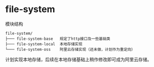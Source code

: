 # file-system

模块结构

```
file-system/
├─── file-system-base   规定了http接口及一些基础类
├─── file-system-local  本地存储实现
└─── file-system-oss    阿里云存储实现（还未做，计划作为重定向）
```

计划实现本地存储，后续在本地存储基础上稍作修改即可成为阿里云存储。

